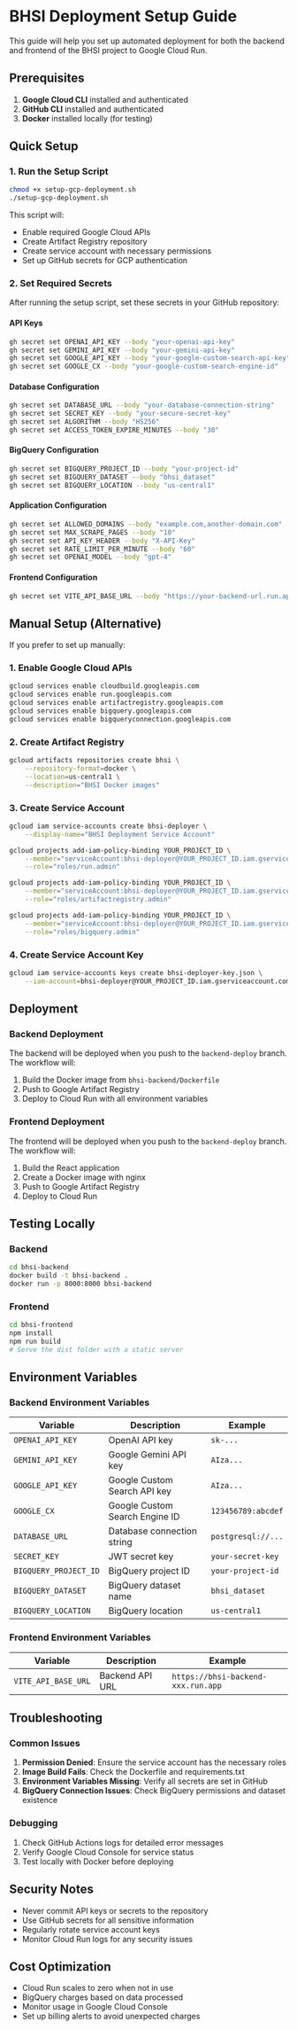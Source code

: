 # BHSI Deployment Setup Guide

This guide will help you set up automated deployment for both the backend and frontend of the BHSI project to Google Cloud Run.

## Prerequisites

1. **Google Cloud CLI** installed and authenticated
2. **GitHub CLI** installed and authenticated
3. **Docker** installed locally (for testing)

## Quick Setup

### 1. Run the Setup Script

```bash
chmod +x setup-gcp-deployment.sh
./setup-gcp-deployment.sh
```

This script will:

- Enable required Google Cloud APIs
- Create Artifact Registry repository
- Create service account with necessary permissions
- Set up GitHub secrets for GCP authentication

### 2. Set Required Secrets

After running the setup script, set these secrets in your GitHub repository:

#### API Keys

```bash
gh secret set OPENAI_API_KEY --body "your-openai-api-key"
gh secret set GEMINI_API_KEY --body "your-gemini-api-key"
gh secret set GOOGLE_API_KEY --body "your-google-custom-search-api-key"
gh secret set GOOGLE_CX --body "your-google-custom-search-engine-id"
```

#### Database Configuration

```bash
gh secret set DATABASE_URL --body "your-database-connection-string"
gh secret set SECRET_KEY --body "your-secure-secret-key"
gh secret set ALGORITHM --body "HS256"
gh secret set ACCESS_TOKEN_EXPIRE_MINUTES --body "30"
```

#### BigQuery Configuration

```bash
gh secret set BIGQUERY_PROJECT_ID --body "your-project-id"
gh secret set BIGQUERY_DATASET --body "bhsi_dataset"
gh secret set BIGQUERY_LOCATION --body "us-central1"
```

#### Application Configuration

```bash
gh secret set ALLOWED_DOMAINS --body "example.com,another-domain.com"
gh secret set MAX_SCRAPE_PAGES --body "10"
gh secret set API_KEY_HEADER --body "X-API-Key"
gh secret set RATE_LIMIT_PER_MINUTE --body "60"
gh secret set OPENAI_MODEL --body "gpt-4"
```

#### Frontend Configuration

```bash
gh secret set VITE_API_BASE_URL --body "https://your-backend-url.run.app"
```

## Manual Setup (Alternative)

If you prefer to set up manually:

### 1. Enable Google Cloud APIs

```bash
gcloud services enable cloudbuild.googleapis.com
gcloud services enable run.googleapis.com
gcloud services enable artifactregistry.googleapis.com
gcloud services enable bigquery.googleapis.com
gcloud services enable bigqueryconnection.googleapis.com
```

### 2. Create Artifact Registry

```bash
gcloud artifacts repositories create bhsi \
    --repository-format=docker \
    --location=us-central1 \
    --description="BHSI Docker images"
```

### 3. Create Service Account

```bash
gcloud iam service-accounts create bhsi-deployer \
    --display-name="BHSI Deployment Service Account"

gcloud projects add-iam-policy-binding YOUR_PROJECT_ID \
    --member="serviceAccount:bhsi-deployer@YOUR_PROJECT_ID.iam.gserviceaccount.com" \
    --role="roles/run.admin"

gcloud projects add-iam-policy-binding YOUR_PROJECT_ID \
    --member="serviceAccount:bhsi-deployer@YOUR_PROJECT_ID.iam.gserviceaccount.com" \
    --role="roles/artifactregistry.admin"

gcloud projects add-iam-policy-binding YOUR_PROJECT_ID \
    --member="serviceAccount:bhsi-deployer@YOUR_PROJECT_ID.iam.gserviceaccount.com" \
    --role="roles/bigquery.admin"
```

### 4. Create Service Account Key

```bash
gcloud iam service-accounts keys create bhsi-deployer-key.json \
    --iam-account=bhsi-deployer@YOUR_PROJECT_ID.iam.gserviceaccount.com
```

## Deployment

### Backend Deployment

The backend will be deployed when you push to the `backend-deploy` branch. The workflow will:

1. Build the Docker image from `bhsi-backend/Dockerfile`
2. Push to Google Artifact Registry
3. Deploy to Cloud Run with all environment variables

### Frontend Deployment

The frontend will be deployed when you push to the `backend-deploy` branch. The workflow will:

1. Build the React application
2. Create a Docker image with nginx
3. Push to Google Artifact Registry
4. Deploy to Cloud Run

## Testing Locally

### Backend

```bash
cd bhsi-backend
docker build -t bhsi-backend .
docker run -p 8000:8000 bhsi-backend
```

### Frontend

```bash
cd bhsi-frontend
npm install
npm run build
# Serve the dist folder with a static server
```

## Environment Variables

### Backend Environment Variables

| Variable              | Description                    | Example            |
| --------------------- | ------------------------------ | ------------------ |
| `OPENAI_API_KEY`      | OpenAI API key                 | `sk-...`           |
| `GEMINI_API_KEY`      | Google Gemini API key          | `AIza...`          |
| `GOOGLE_API_KEY`      | Google Custom Search API key   | `AIza...`          |
| `GOOGLE_CX`           | Google Custom Search Engine ID | `123456789:abcdef` |
| `DATABASE_URL`        | Database connection string     | `postgresql://...` |
| `SECRET_KEY`          | JWT secret key                 | `your-secret-key`  |
| `BIGQUERY_PROJECT_ID` | BigQuery project ID            | `your-project-id`  |
| `BIGQUERY_DATASET`    | BigQuery dataset name          | `bhsi_dataset`     |
| `BIGQUERY_LOCATION`   | BigQuery location              | `us-central1`      |

### Frontend Environment Variables

| Variable            | Description     | Example                            |
| ------------------- | --------------- | ---------------------------------- |
| `VITE_API_BASE_URL` | Backend API URL | `https://bhsi-backend-xxx.run.app` |

## Troubleshooting

### Common Issues

1. **Permission Denied**: Ensure the service account has the necessary roles
2. **Image Build Fails**: Check the Dockerfile and requirements.txt
3. **Environment Variables Missing**: Verify all secrets are set in GitHub
4. **BigQuery Connection Issues**: Check BigQuery permissions and dataset existence

### Debugging

1. Check GitHub Actions logs for detailed error messages
2. Verify Google Cloud Console for service status
3. Test locally with Docker before deploying

## Security Notes

- Never commit API keys or secrets to the repository
- Use GitHub secrets for all sensitive information
- Regularly rotate service account keys
- Monitor Cloud Run logs for any security issues

## Cost Optimization

- Cloud Run scales to zero when not in use
- BigQuery charges based on data processed
- Monitor usage in Google Cloud Console
- Set up billing alerts to avoid unexpected charges
